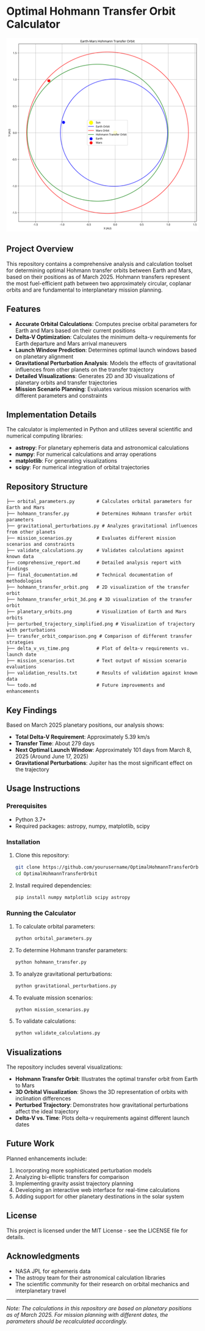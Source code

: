 # Optimal Hohmann Transfer Orbit Calculator

![Hohmann Transfer Orbit](hohmann_transfer_orbit.png)

## Project Overview

This repository contains a comprehensive analysis and calculation toolset for determining optimal Hohmann transfer orbits between Earth and Mars, based on their positions as of March 2025. Hohmann transfers represent the most fuel-efficient path between two approximately circular, coplanar orbits and are fundamental to interplanetary mission planning.

## Features

- **Accurate Orbital Calculations**: Computes precise orbital parameters for Earth and Mars based on their current positions
- **Delta-V Optimization**: Calculates the minimum delta-v requirements for Earth departure and Mars arrival maneuvers
- **Launch Window Prediction**: Determines optimal launch windows based on planetary alignment
- **Gravitational Perturbation Analysis**: Models the effects of gravitational influences from other planets on the transfer trajectory
- **Detailed Visualizations**: Generates 2D and 3D visualizations of planetary orbits and transfer trajectories
- **Mission Scenario Planning**: Evaluates various mission scenarios with different parameters and constraints

## Implementation Details

The calculator is implemented in Python and utilizes several scientific and numerical computing libraries:

- **astropy**: For planetary ephemeris data and astronomical calculations
- **numpy**: For numerical calculations and array operations
- **matplotlib**: For generating visualizations
- **scipy**: For numerical integration of orbital trajectories

## Repository Structure

```
├── orbital_parameters.py        # Calculates orbital parameters for Earth and Mars
├── hohmann_transfer.py          # Determines Hohmann transfer orbit parameters
├── gravitational_perturbations.py # Analyzes gravitational influences from other planets
├── mission_scenarios.py         # Evaluates different mission scenarios and constraints
├── validate_calculations.py     # Validates calculations against known data
├── comprehensive_report.md      # Detailed analysis report with findings
├── final_documentation.md       # Technical documentation of methodologies
├── hohmann_transfer_orbit.png   # 2D visualization of the transfer orbit
├── hohmann_transfer_orbit_3d.png # 3D visualization of the transfer orbit
├── planetary_orbits.png         # Visualization of Earth and Mars orbits
├── perturbed_trajectory_simplified.png # Visualization of trajectory with perturbations
├── transfer_orbit_comparison.png # Comparison of different transfer strategies
├── delta_v_vs_time.png          # Plot of delta-v requirements vs. launch date
├── mission_scenarios.txt        # Text output of mission scenario evaluations
├── validation_results.txt       # Results of validation against known data
└── todo.md                      # Future improvements and enhancements
```

## Key Findings

Based on March 2025 planetary positions, our analysis shows:

- **Total Delta-V Requirement**: Approximately 5.39 km/s
- **Transfer Time**: About 279 days
- **Next Optimal Launch Window**: Approximately 101 days from March 8, 2025 (Around June 17, 2025)
- **Gravitational Perturbations**: Jupiter has the most significant effect on the trajectory

## Usage Instructions

### Prerequisites

- Python 3.7+
- Required packages: astropy, numpy, matplotlib, scipy

### Installation

1. Clone this repository:
   ```bash
   git clone https://github.com/yourusername/OptimalHohmannTransferOrbit.git
   cd OptimalHohmannTransferOrbit
   ```

2. Install required dependencies:
   ```bash
   pip install numpy matplotlib scipy astropy
   ```

### Running the Calculator

1. To calculate orbital parameters:
   ```bash
   python orbital_parameters.py
   ```

2. To determine Hohmann transfer parameters:
   ```bash
   python hohmann_transfer.py
   ```

3. To analyze gravitational perturbations:
   ```bash
   python gravitational_perturbations.py
   ```

4. To evaluate mission scenarios:
   ```bash
   python mission_scenarios.py
   ```

5. To validate calculations:
   ```bash
   python validate_calculations.py
   ```

## Visualizations

The repository includes several visualizations:

- **Hohmann Transfer Orbit**: Illustrates the optimal transfer orbit from Earth to Mars
- **3D Orbital Visualization**: Shows the 3D representation of orbits with inclination differences
- **Perturbed Trajectory**: Demonstrates how gravitational perturbations affect the ideal trajectory
- **Delta-V vs. Time**: Plots delta-v requirements against different launch dates

## Future Work

Planned enhancements include:

1. Incorporating more sophisticated perturbation models
2. Analyzing bi-elliptic transfers for comparison
3. Implementing gravity assist trajectory planning
4. Developing an interactive web interface for real-time calculations
5. Adding support for other planetary destinations in the solar system

## License

This project is licensed under the MIT License - see the LICENSE file for details.

## Acknowledgments

- NASA JPL for ephemeris data
- The astropy team for their astronomical calculation libraries
- The scientific community for their research on orbital mechanics and interplanetary travel


---

*Note: The calculations in this repository are based on planetary positions as of March 2025. For mission planning with different dates, the parameters should be recalculated accordingly.*

